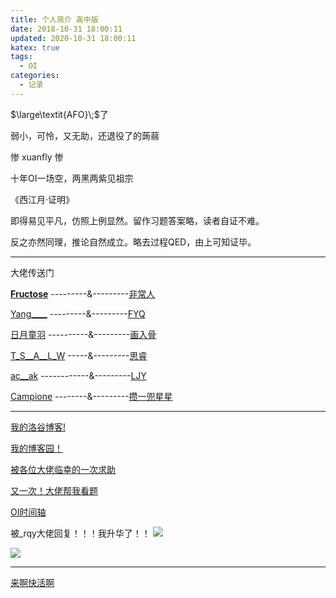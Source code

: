 ```yaml
---
title: 个人简介 高中版
date: 2018-10-31 18:00:11
updated: 2020-10-31 18:00:11
katex: true
tags:
  - OI
categories:
  - 记录
---
```


$\large\textit{AFO}\;$了

弱小，可怜，又无助，还退役了的蒟蒻

惨 xuanfly 惨

十年OI一场空，两黑两紫见祖宗

《西江月·证明》

即得易见平凡，仿照上例显然。留作习题答案略，读者自证不难。

反之亦然同理，推论自然成立。略去过程QED，由上可知证毕。

------------

大佬传送门

[**Fructose**](https://www.luogu.org/space/show?uid=197310) ---------&---------[非常人](https://www.luogu.org/space/show?uid=183738)

[Yang____](https://www.luogu.org/space/show?uid=183743) ---------&---------[FYQ](https://www.luogu.org/space/show?uid=184176)

[日月童羽](https://www.luogu.org/space/show?uid=183740) ----------&---------[画入骨](https://www.luogu.org/space/show?uid=183739)

[T_S__A__L_W](https://www.luogu.org/space/show?uid=183741) -----&---------[思睿](https://www.luogu.org/space/show?uid=183742)

[ac__ak](https://www.luogu.org/space/show?uid=183773) ------------&---------[LJY](https://www.luogu.org/space/show?uid=183924)

[Campione](https://www.luogu.org/space/show?uid=183735) --------&---------[攒一兜星星](https://www.luogu.org/space/show?uid=183817)

------------

[我的洛谷博客!](https://xuanfly.blog.luogu.org/)

[我的博客园！](https://www.cnblogs.com/xuanfly/)

[被各位大佬临幸的一次求助](https://www.luogu.org/discuss/show/164511)

[又一次！大佬帮我看题](https://xuanfly.blog.luogu.org/you-yi-ci-qiu-zhu)

[OI时间轴](https://xuanfly.blog.luogu.org/travel-of-OI)

被_rqy大佬回复！！！我升华了！！
![](https://cdn.luogu.com.cn/upload/image_hosting/ssqoelsc.png)

![](https://cdn.luogu.com.cn/upload/pic/74402.png)

------------

[来啊快活啊](https://www.bilibili.com/)